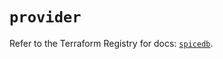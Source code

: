 # `provider`

Refer to the Terraform Registry for docs: [`spicedb`](https://registry.terraform.io/providers/educationperfect/spicedb/0.1.0/docs).
